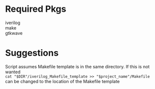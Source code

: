 # Required Pkgs  
iverilog  
make  
gtkwave

# Suggestions  
Script assumes Makefile template is in the same directory. If this is not wanted  
`cat "$DIR"/iverilog_Makefile_template >> "$project_name"/Makefile`  
can be changed to the location of the Makefile template
